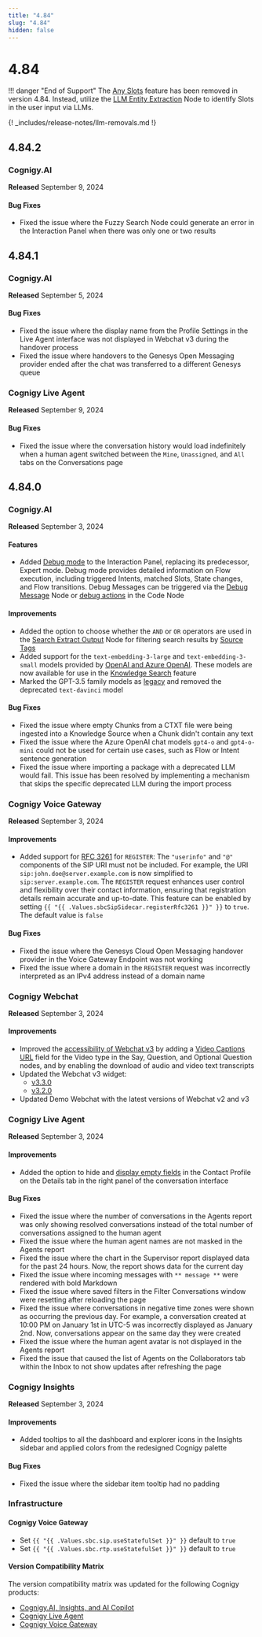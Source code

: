 ```yaml
---
title: "4.84"
slug: "4.84"
hidden: false
---
```


# 4.84

!!! danger "End of Support"
    The [Any Slots](../ai/empower/nlu/slots-and-lexicons/any-slots.md) feature has been removed in version 4.84. Instead, utilize the [LLM Entity Extraction](https://docs.cognigy.com/ai/nodes/other-nodes/llm-entity-extract/) Node to identify Slots in the user input via LLMs.

{! _includes/release-notes/llm-removals.md !}

## 4.84.2

### Cognigy.AI

**Released** September 9, 2024

#### Bug Fixes

- Fixed the issue where the Fuzzy Search Node could generate an error in the Interaction Panel when there was only one or two results

## 4.84.1

### Cognigy.AI

**Released** September 5, 2024

#### Bug Fixes

- Fixed the issue where the display name from the Profile Settings in the Live Agent interface was not displayed in Webchat v3 during the handover process
- Fixed the issue where handovers to the Genesys Open Messaging provider ended after the chat was transferred to a different Genesys queue

### Cognigy Live Agent

**Released** September 9, 2024

#### Bug Fixes

- Fixed the issue where the conversation history would load indefinitely when a human agent switched between the `Mine`, `Unassigned`, and `All` tabs on the Conversations page

## 4.84.0

### Cognigy.AI

**Released** September 3, 2024

#### Features

- Added [Debug mode](../ai/test/interaction-panel/overview.md#debug-mode) to the Interaction Panel, replacing its predecessor, Expert mode. Debug mode provides detailed information on Flow execution, including triggered Intents, matched Slots, State changes, and Flow transitions. Debug Messages can be triggered via the [Debug Message](../ai/build/node-reference/basic/debug-message.md) Node or [debug actions](../ai/build/node-reference/basic/code/actions.md) in the Code Node

#### Improvements

- Added the option to choose whether the `AND` or `OR` operators are used in the [Search Extract Output](../ai/build/node-reference/other-nodes/search-extract-output.md) Node for filtering search results by [Source Tags](../ai/empower/knowledge-ai/knowledge-source/knowledge-source-tags.md)
- Added support for the `text-embedding-3-large` and `text-embedding-3-small` models provided by [OpenAI and Azure OpenAI](../ai/empower/llms/model-support-by-feature.md). These models are now available for use in the [Knowledge Search](../ai/empower/knowledge-ai/overview.md#which-model-to-choose) feature
- Marked the GPT-3.5 family models as [legacy](../ai/empower/llms/model-support-by-feature.md) and removed the deprecated `text-davinci` model

#### Bug Fixes

- Fixed the issue where empty Chunks from a CTXT file were being ingested into a Knowledge Source when a Chunk didn't contain any text
- Fixed the issue where the Azure OpenAI chat models `gpt4-o` and `gpt4-o-mini` could not be used for certain use cases, such as Flow or Intent sentence generation
- Fixed the issue where importing a package with a deprecated LLM would fail. This issue has been resolved by implementing a mechanism that skips the specific deprecated LLM during the import process

### Cognigy Voice Gateway

**Released** September 3, 2024

#### Improvements

- Added support for [RFC 3261](https://datatracker.ietf.org/doc/html/rfc3261#section-10.2) for `REGISTER`: The `"userinfo"` and `"@"` components of the SIP URI must not be included. For example, the URI `sip:john.doe@server.example.com` is now simplified to `sip:server.example.com`. The `REGISTER` request enhances user control and flexibility over their contact information, ensuring that registration details remain accurate and up-to-date. This feature can be enabled by setting `{{ "{{ .Values.sbcSipSidecar.registerRfc3261 }}" }}` to `true`. The default value is `false`

#### Bug Fixes

- Fixed the issue where the Genesys Cloud Open Messaging handover provider in the Voice Gateway Endpoint was not working
- Fixed the issue where a domain in the `REGISTER` request was incorrectly interpreted as an IPv4 address instead of a domain name

### Cognigy Webchat

**Released** September 3, 2024

#### Improvements

- Improved the [accessibility of Webchat v3](../webchat/v3/accessibility.md) by adding a [Video Captions URL](../ai/build/node-reference/basic/say.md) field for the Video type in the Say, Question, and Optional Question nodes, and by enabling the download of audio and video text transcripts
- Updated the Webchat v3 widget:
    - [v3.3.0](https://github.com/Cognigy/Webchat/releases/tag/v3.3.0)
    - [v3.2.0](https://github.com/Cognigy/Webchat/releases/tag/v3.2.0)
- Updated Demo Webchat with the latest versions of Webchat v2 and v3

### Cognigy Live Agent

**Released** September 3, 2024

#### Improvements

- Added the option to hide and [display empty fields](../live-agent/conversation/overview.md#view-hidden-fields-in-contact-profile-details) in the Contact Profile on the Details tab in the right panel of the conversation interface

#### Bug Fixes

- Fixed the issue where the number of conversations in the Agents report was only showing resolved conversations instead of the total number of conversations assigned to the human agent
- Fixed the issue where the human agent names are not masked in the Agents report
- Fixed the issue where the chart in the Supervisor report displayed data for the past 24 hours. Now, the report shows data for the current day
- Fixed the issue where incoming messages with `** message **` were rendered with bold Markdown
- Fixed the issue where saved filters in the Filter Conversations window were resetting after reloading the page
- Fixed the issue where conversations in negative time zones were shown as occurring the previous day. For example, a conversation created at 10:00 PM on January 1st in UTC-5 was incorrectly displayed as January 2nd. Now, conversations appear on the same day they were created
- Fixed the issue where the human agent avatar is not displayed in the Agents report
- Fixed the issue that caused the list of Agents on the Collaborators tab within the Inbox to not show updates after refreshing the page

### Cognigy Insights

**Released** September 3, 2024

#### Improvements

- Added tooltips to all the dashboard and explorer icons in the Insights sidebar and applied colors from the redesigned Cognigy palette

#### Bug Fixes

- Fixed the issue where the sidebar item tooltip had no padding

### Infrastructure

#### Cognigy Voice Gateway

- Set `{{ "{{ .Values.sbc.sip.useStatefulSet }}" }}` default to `true`
- Set `{{ "{{ .Values.sbc.rtp.useStatefulSet }}" }}` default to `true`

#### Version Compatibility Matrix

The version compatibility matrix was updated for the following Cognigy products:

- [Cognigy.AI, Insights, and AI Copilot](../ai/installation/version-compatibility-matrix.md)
- [Cognigy Live Agent](../live-agent/installation/deployment/version-compatibility-matrix.md)
- [Cognigy Voice Gateway](../voice-gateway/installation/version-compatibility-matrix.md)